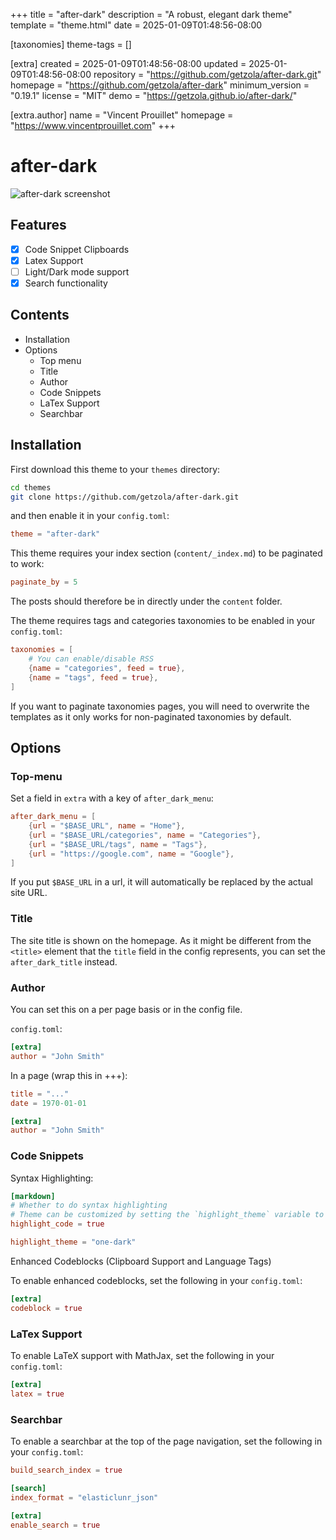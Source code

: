 
+++
title = "after-dark"
description = "A robust, elegant dark theme"
template = "theme.html"
date = 2025-01-09T01:48:56-08:00

[taxonomies]
theme-tags = []

[extra]
created = 2025-01-09T01:48:56-08:00
updated = 2025-01-09T01:48:56-08:00
repository = "https://github.com/getzola/after-dark.git"
homepage = "https://github.com/getzola/after-dark"
minimum_version = "0.19.1"
license = "MIT"
demo = "https://getzola.github.io/after-dark/"

[extra.author]
name = "Vincent Prouillet"
homepage = "https://www.vincentprouillet.com"
+++        

# after-dark

![after-dark screenshot](screenshot.png)

## Features

- [x] Code Snippet Clipboards
- [x] Latex Support
- [ ] Light/Dark mode support
- [x] Search functionality

## Contents

- Installation
- Options
  - Top menu
  - Title
  - Author
  - Code Snippets
  - LaTex Support
  - Searchbar

## Installation

First download this theme to your `themes` directory:

```bash
cd themes
git clone https://github.com/getzola/after-dark.git
```

and then enable it in your `config.toml`:

```toml
theme = "after-dark"
```

This theme requires your index section (`content/_index.md`) to be paginated to work:

```toml
paginate_by = 5
```

The posts should therefore be in directly under the `content` folder.

The theme requires tags and categories taxonomies to be enabled in your `config.toml`:

```toml
taxonomies = [
    # You can enable/disable RSS
    {name = "categories", feed = true},
    {name = "tags", feed = true},
]
```

If you want to paginate taxonomies pages, you will need to overwrite the templates
as it only works for non-paginated taxonomies by default.

## Options

### Top-menu

Set a field in `extra` with a key of `after_dark_menu`:

```toml
after_dark_menu = [
    {url = "$BASE_URL", name = "Home"},
    {url = "$BASE_URL/categories", name = "Categories"},
    {url = "$BASE_URL/tags", name = "Tags"},
    {url = "https://google.com", name = "Google"},
]
```

If you put `$BASE_URL` in a url, it will automatically be replaced by the actual
site URL.

### Title

The site title is shown on the homepage. As it might be different from the `<title>`
element that the `title` field in the config represents, you can set the `after_dark_title`
instead.

### Author

You can set this on a per page basis or in the config file.

`config.toml`:

```toml
[extra]
author = "John Smith"
```

In a page (wrap this in +++):

```toml
title = "..."
date = 1970-01-01

[extra]
author = "John Smith"
```

### Code Snippets

Syntax Highlighting:

```toml
[markdown]
# Whether to do syntax highlighting
# Theme can be customized by setting the `highlight_theme` variable to a theme supported by Zola
highlight_code = true

highlight_theme = "one-dark"
```

Enhanced Codeblocks (Clipboard Support and Language Tags)

To enable enhanced codeblocks, set the following in your `config.toml`:

```toml
[extra]
codeblock = true
```

### LaTex Support

To enable LaTeX support with MathJax, set the following in your `config.toml`:

```toml
[extra]
latex = true
```

### Searchbar

To enable a searchbar at the top of the page navigation, set the following in your `config.toml`:

```toml
build_search_index = true

[search]
index_format = "elasticlunr_json"

[extra]
enable_search = true
```

        